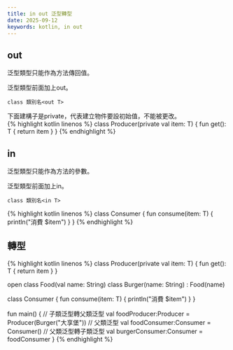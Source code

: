 ```yaml
---
title: in out 泛型轉型
date: 2025-09-12
keywords: kotlin, in out
---
```

## out
泛型類型只能作為方法傳回值。<br>

泛型類型前面加上out。
```
class 類別名<out T>
```

下面建構子是private，代表建立物件要設初始值，不能被更改。<br>
{% highlight kotlin linenos %}
class Producer<out T>(private val item: T) {
    fun get(): T {
        return item
    }
}
{% endhighlight %}

## in
泛型類型只能作為方法的參數。<br>

泛型類型前面加上in。
```
class 類別名<in T>
```

{% highlight kotlin linenos %}
class Consumer<in T> {
    fun consume(item: T) {
        println("消費 $item")
    }
}
{% endhighlight %}

## 轉型
{% highlight kotlin linenos %}
class Producer<out T>(private val item: T) {
    fun get(): T {
        return item
    }
}

open class Food(val name: String)
class Burger(name: String) : Food(name)

class Consumer<in T> {
    fun consume(item: T) {
        println("消費 $item")
    }
}

fun main() {
    // 子類泛型轉父類泛型
    val foodProducer:Producer<Food> = Producer<Burger>(Burger("大享堡"))
    // 父類泛型
    val foodConsumer:Consumer<Food> = Consumer()
    // 父類泛型轉子類泛型
    val burgerConsumer:Consumer<Burger> = foodConsumer
}
{% endhighlight %}